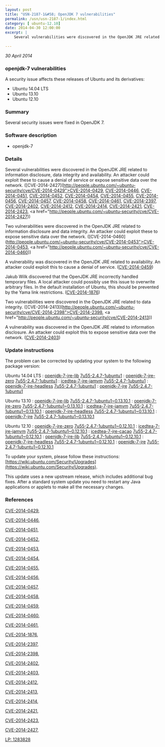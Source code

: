 ```yaml
---
layout: post
title: "USN-2187-1&#58; OpenJDK 7 vulnerabilities"
permalink: /usn/usn-2187-1/index.html
category: [ ubuntu-12.10]
date: 2014-04-30 12:00:00
excerpt: |
    Several vulnerabilities were discovered in the OpenJDK JRE related to information disclosure, data integrity and availability. An attacker could exploit these to cause a denial of service or expose sensitive data over the network. ([CVE-2014-2427](http://people.ubuntu.com/~ubuntu-security/cve/CVE-2014-0429">CVE-2014-0429</a>, <a href="http://people.ubuntu.com/~ubuntu-security/cve/CVE-2014-0446">CVE-2014-0446</a>, <a href="http://people.ubuntu.com/~ubuntu-security/cve/CVE-2014-0451">CVE-2014-0451</a>, <a href="http://people.ubuntu.com/~ubuntu-security/cve/CVE-2014-0452">CVE-2014-0452</a>, <a href="http://people.ubuntu.com/~ubuntu-security/cve/CVE-2014-0454">CVE-2014-0454</a>, <a href="http://people.ubuntu.com/~ubuntu-security/cve/CVE-2014-0455">CVE-2014-0455</a>, <a href="http://people.ubuntu.com/~ubuntu-security/cve/CVE-2014-0456">CVE-2014-0456</a>, <a href="http://people.ubuntu.com/~ubuntu-security/cve/CVE-2014-0457">CVE-2014-0457</a>, <a href="http://people.ubuntu.com/~ubuntu-security/cve/CVE-2014-0458">CVE-2014-0458</a>, <a href="http://people.ubuntu.com/~ubuntu-security/cve/CVE-2014-0461">CVE-2014-0461</a>, <a href="http://people.ubuntu.com/~ubuntu-security/cve/CVE-2014-2397">CVE-2014-2397</a>, <a href="http://people.ubuntu.com/~ubuntu-security/cve/CVE-2014-2402">CVE-2014-2402</a>, <a href="http://people.ubuntu.com/~ubuntu-security/cve/CVE-2014-2412">CVE-2014-2412</a>, <a href="http://people.ubuntu.com/~ubuntu-security/cve/CVE-2014-2414">CVE-2014-2414</a>, <a href="http://people.ubuntu.com/~ubuntu-security/cve/CVE-2014-2421">CVE-2014-2421</a>, <a href="http://people.ubuntu.com/~ubuntu-security/cve/CVE-2014-2423">CVE-2014-2423</a>, <a href="http://people.ubuntu.com/~ubuntu-security/cve/CVE-2014-2427))
    
--- 
```

 
 

*30 April 2014*

### openjdk-7 vulnerabilities

A security issue affects these releases of Ubuntu and its derivatives:

* Ubuntu 14.04 LTS
* Ubuntu 13.10
* Ubuntu 12.10

### Summary

Several security issues were fixed in OpenJDK 7. 

### Software description

* openjdk-7 

### Details

Several vulnerabilities were discovered in the OpenJDK JRE related to information disclosure, data integrity and availability. An attacker could exploit these to cause a denial of service or expose sensitive data over the network. ([CVE-2014-2427](http://people.ubuntu.com/~ubuntu-security/cve/CVE-2014-0429">CVE-2014-0429</a>, <a href="http://people.ubuntu.com/~ubuntu-security/cve/CVE-2014-0446">CVE-2014-0446</a>, <a href="http://people.ubuntu.com/~ubuntu-security/cve/CVE-2014-0451">CVE-2014-0451</a>, <a href="http://people.ubuntu.com/~ubuntu-security/cve/CVE-2014-0452">CVE-2014-0452</a>, <a href="http://people.ubuntu.com/~ubuntu-security/cve/CVE-2014-0454">CVE-2014-0454</a>, <a href="http://people.ubuntu.com/~ubuntu-security/cve/CVE-2014-0455">CVE-2014-0455</a>, <a href="http://people.ubuntu.com/~ubuntu-security/cve/CVE-2014-0456">CVE-2014-0456</a>, <a href="http://people.ubuntu.com/~ubuntu-security/cve/CVE-2014-0457">CVE-2014-0457</a>, <a href="http://people.ubuntu.com/~ubuntu-security/cve/CVE-2014-0458">CVE-2014-0458</a>, <a href="http://people.ubuntu.com/~ubuntu-security/cve/CVE-2014-0461">CVE-2014-0461</a>, <a href="http://people.ubuntu.com/~ubuntu-security/cve/CVE-2014-2397">CVE-2014-2397</a>, <a href="http://people.ubuntu.com/~ubuntu-security/cve/CVE-2014-2402">CVE-2014-2402</a>, <a href="http://people.ubuntu.com/~ubuntu-security/cve/CVE-2014-2412">CVE-2014-2412</a>, <a href="http://people.ubuntu.com/~ubuntu-security/cve/CVE-2014-2414">CVE-2014-2414</a>, <a href="http://people.ubuntu.com/~ubuntu-security/cve/CVE-2014-2421">CVE-2014-2421</a>, <a href="http://people.ubuntu.com/~ubuntu-security/cve/CVE-2014-2423">CVE-2014-2423</a>, <a href="http://people.ubuntu.com/~ubuntu-security/cve/CVE-2014-2427))

Two vulnerabilities were discovered in the OpenJDK JRE related to information disclosure and data integrity. An attacker could exploit these to expose sensitive data over the network. ([CVE-2014-0460](http://people.ubuntu.com/~ubuntu-security/cve/CVE-2014-0453">CVE-2014-0453</a>, <a href="http://people.ubuntu.com/~ubuntu-security/cve/CVE-2014-0460))

A vulnerability was discovered in the OpenJDK JRE related to availability. An attacker could exploit this to cause a denial of service. ([CVE-2014-0459](http://people.ubuntu.com/~ubuntu-security/cve/CVE-2014-0459))

Jakub Wilk discovered that the OpenJDK JRE incorrectly handled temporary files. A local attacker could possibly use this issue to overwrite arbitrary files. In the default installation of Ubuntu, this should be prevented by the Yama link restrictions. ([CVE-2014-1876](http://people.ubuntu.com/~ubuntu-security/cve/CVE-2014-1876))

Two vulnerabilities were discovered in the OpenJDK JRE related to data integrity. ([CVE-2014-2413](http://people.ubuntu.com/~ubuntu-security/cve/CVE-2014-2398">CVE-2014-2398</a>, <a href="http://people.ubuntu.com/~ubuntu-security/cve/CVE-2014-2413))

A vulnerability was discovered in the OpenJDK JRE related to information disclosure. An attacker could exploit this to expose sensitive data over the network. ([CVE-2014-2403](http://people.ubuntu.com/~ubuntu-security/cve/CVE-2014-2403)) 

### Update instructions

The problem can be corrected by updating your system to the following package version:

Ubuntu 14.04 LTS
 : [openjdk-7-jre-lib](https://launchpad.net/ubuntu/+source/openjdk-7) <span> [7u55-2.4.7-1ubuntu1](https://launchpad.net/ubuntu/+source/openjdk-7/7u55-2.4.7-1ubuntu1) </span> 
 : [openjdk-7-jre-zero](https://launchpad.net/ubuntu/+source/openjdk-7) <span> [7u55-2.4.7-1ubuntu1](https://launchpad.net/ubuntu/+source/openjdk-7/7u55-2.4.7-1ubuntu1) </span> 
 : [icedtea-7-jre-jamvm](https://launchpad.net/ubuntu/+source/openjdk-7) <span> [7u55-2.4.7-1ubuntu1](https://launchpad.net/ubuntu/+source/openjdk-7/7u55-2.4.7-1ubuntu1) </span> 
 : [openjdk-7-jre-headless](https://launchpad.net/ubuntu/+source/openjdk-7) <span> [7u55-2.4.7-1ubuntu1](https://launchpad.net/ubuntu/+source/openjdk-7/7u55-2.4.7-1ubuntu1) </span> 
 : [openjdk-7-jre](https://launchpad.net/ubuntu/+source/openjdk-7) <span> [7u55-2.4.7-1ubuntu1](https://launchpad.net/ubuntu/+source/openjdk-7/7u55-2.4.7-1ubuntu1) </span> 

Ubuntu 13.10
 : [openjdk-7-jre-lib](https://launchpad.net/ubuntu/+source/openjdk-7) <span> [7u55-2.4.7-1ubuntu1~0.13.10.1](https://launchpad.net/ubuntu/+source/openjdk-7/7u55-2.4.7-1ubuntu1~0.13.10.1) </span> 
 : [openjdk-7-jre-zero](https://launchpad.net/ubuntu/+source/openjdk-7) <span> [7u55-2.4.7-1ubuntu1~0.13.10.1](https://launchpad.net/ubuntu/+source/openjdk-7/7u55-2.4.7-1ubuntu1~0.13.10.1) </span> 
 : [icedtea-7-jre-jamvm](https://launchpad.net/ubuntu/+source/openjdk-7) <span> [7u55-2.4.7-1ubuntu1~0.13.10.1](https://launchpad.net/ubuntu/+source/openjdk-7/7u55-2.4.7-1ubuntu1~0.13.10.1) </span> 
 : [openjdk-7-jre-headless](https://launchpad.net/ubuntu/+source/openjdk-7) <span> [7u55-2.4.7-1ubuntu1~0.13.10.1](https://launchpad.net/ubuntu/+source/openjdk-7/7u55-2.4.7-1ubuntu1~0.13.10.1) </span> 
 : [openjdk-7-jre](https://launchpad.net/ubuntu/+source/openjdk-7) <span> [7u55-2.4.7-1ubuntu1~0.13.10.1](https://launchpad.net/ubuntu/+source/openjdk-7/7u55-2.4.7-1ubuntu1~0.13.10.1) </span> 

Ubuntu 12.10
 : [openjdk-7-jre-zero](https://launchpad.net/ubuntu/+source/openjdk-7) <span> [7u55-2.4.7-1ubuntu1~0.12.10.1](https://launchpad.net/ubuntu/+source/openjdk-7/7u55-2.4.7-1ubuntu1~0.12.10.1) </span> 
 : [icedtea-7-jre-jamvm](https://launchpad.net/ubuntu/+source/openjdk-7) <span> [7u55-2.4.7-1ubuntu1~0.12.10.1](https://launchpad.net/ubuntu/+source/openjdk-7/7u55-2.4.7-1ubuntu1~0.12.10.1) </span> 
 : [icedtea-7-jre-cacao](https://launchpad.net/ubuntu/+source/openjdk-7) <span> [7u55-2.4.7-1ubuntu1~0.12.10.1](https://launchpad.net/ubuntu/+source/openjdk-7/7u55-2.4.7-1ubuntu1~0.12.10.1) </span> 
 : [openjdk-7-jre-lib](https://launchpad.net/ubuntu/+source/openjdk-7) <span> [7u55-2.4.7-1ubuntu1~0.12.10.1](https://launchpad.net/ubuntu/+source/openjdk-7/7u55-2.4.7-1ubuntu1~0.12.10.1) </span> 
 : [openjdk-7-jre-headless](https://launchpad.net/ubuntu/+source/openjdk-7) <span> [7u55-2.4.7-1ubuntu1~0.12.10.1](https://launchpad.net/ubuntu/+source/openjdk-7/7u55-2.4.7-1ubuntu1~0.12.10.1) </span> 
 : [openjdk-7-jre](https://launchpad.net/ubuntu/+source/openjdk-7) <span> [7u55-2.4.7-1ubuntu1~0.12.10.1](https://launchpad.net/ubuntu/+source/openjdk-7/7u55-2.4.7-1ubuntu1~0.12.10.1) </span> 

To update your system, please follow these instructions: [https://wiki.ubuntu.com/Security/Upgrades](https://wiki.ubuntu.com/Security/Upgrades).

This update uses a new upstream release, which includes additional bug fixes. After a standard system update you need to restart any Java applications or applets to make all the necessary changes. 

### References

 
 [CVE-2014-0429](http://people.ubuntu.com/~ubuntu-security/cve/CVE-2014-0429), 

 [CVE-2014-0446](http://people.ubuntu.com/~ubuntu-security/cve/CVE-2014-0446), 

 [CVE-2014-0451](http://people.ubuntu.com/~ubuntu-security/cve/CVE-2014-0451), 

 [CVE-2014-0452](http://people.ubuntu.com/~ubuntu-security/cve/CVE-2014-0452), 

 [CVE-2014-0453](http://people.ubuntu.com/~ubuntu-security/cve/CVE-2014-0453), 

 [CVE-2014-0454](http://people.ubuntu.com/~ubuntu-security/cve/CVE-2014-0454), 

 [CVE-2014-0455](http://people.ubuntu.com/~ubuntu-security/cve/CVE-2014-0455), 

 [CVE-2014-0456](http://people.ubuntu.com/~ubuntu-security/cve/CVE-2014-0456), 

 [CVE-2014-0457](http://people.ubuntu.com/~ubuntu-security/cve/CVE-2014-0457), 

 [CVE-2014-0458](http://people.ubuntu.com/~ubuntu-security/cve/CVE-2014-0458), 

 [CVE-2014-0459](http://people.ubuntu.com/~ubuntu-security/cve/CVE-2014-0459), 

 [CVE-2014-0460](http://people.ubuntu.com/~ubuntu-security/cve/CVE-2014-0460), 

 [CVE-2014-0461](http://people.ubuntu.com/~ubuntu-security/cve/CVE-2014-0461), 

 [CVE-2014-1876](http://people.ubuntu.com/~ubuntu-security/cve/CVE-2014-1876), 

 [CVE-2014-2397](http://people.ubuntu.com/~ubuntu-security/cve/CVE-2014-2397), 

 [CVE-2014-2398](http://people.ubuntu.com/~ubuntu-security/cve/CVE-2014-2398), 

 [CVE-2014-2402](http://people.ubuntu.com/~ubuntu-security/cve/CVE-2014-2402), 

 [CVE-2014-2403](http://people.ubuntu.com/~ubuntu-security/cve/CVE-2014-2403), 

 [CVE-2014-2412](http://people.ubuntu.com/~ubuntu-security/cve/CVE-2014-2412), 

 [CVE-2014-2413](http://people.ubuntu.com/~ubuntu-security/cve/CVE-2014-2413), 

 [CVE-2014-2414](http://people.ubuntu.com/~ubuntu-security/cve/CVE-2014-2414), 

 [CVE-2014-2421](http://people.ubuntu.com/~ubuntu-security/cve/CVE-2014-2421), 

 [CVE-2014-2423](http://people.ubuntu.com/~ubuntu-security/cve/CVE-2014-2423), 

 [CVE-2014-2427](http://people.ubuntu.com/~ubuntu-security/cve/CVE-2014-2427), 

 [LP: 1283828](https://launchpad.net/bugs/1283828)
 

